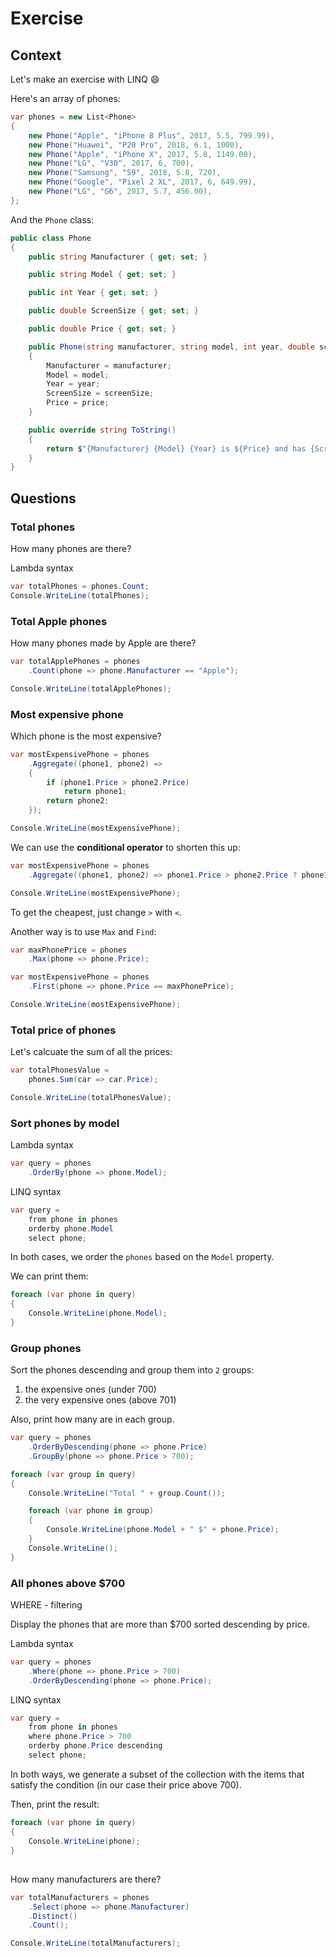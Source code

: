 # Exercise

## Context

Let's make an exercise with LINQ :smile:

Here's an array of phones:

``` csharp
var phones = new List<Phone>
{
    new Phone("Apple", "iPhone 8 Plus", 2017, 5.5, 799.99),
    new Phone("Huawei", "P20 Pro", 2018, 6.1, 1000),
    new Phone("Apple", "iPhone X", 2017, 5.8, 1149.00),
    new Phone("LG", "V30", 2017, 6, 700),
    new Phone("Samsung", "S9", 2018, 5.8, 720),
    new Phone("Google", "Pixel 2 XL", 2017, 6, 649.99),
    new Phone("LG", "G6", 2017, 5.7, 456.00),
};
```

And the `Phone` class:

``` csharp
public class Phone
{
    public string Manufacturer { get; set; }

    public string Model { get; set; }

    public int Year { get; set; }

    public double ScreenSize { get; set; }

    public double Price { get; set; }

    public Phone(string manufacturer, string model, int year, double screenSize, double price)
    {
        Manufacturer = manufacturer;
        Model = model;
        Year = year;
        ScreenSize = screenSize;
        Price = price;
    }

    public override string ToString()
    {
        return $"{Manufacturer} {Model} {Year} is ${Price} and has {ScreenSize}\"";
    }
}
```

## Questions

### Total phones

How many phones are there?

Lambda syntax

``` cs
var totalPhones = phones.Count;
Console.WriteLine(totalPhones);
```

### Total Apple phones

How many phones made by Apple are there?

``` cs
var totalApplePhones = phones
    .Count(phone => phone.Manufacturer == "Apple");

Console.WriteLine(totalApplePhones);
```

### Most expensive phone

Which phone is the most expensive?

``` csharp
var mostExpensivePhone = phones
    .Aggregate((phone1, phone2) =>
    {
        if (phone1.Price > phone2.Price)
            return phone1;
        return phone2;
    });

Console.WriteLine(mostExpensivePhone);
```

We can use the **conditional operator** to shorten this up:

``` csharp
var mostExpensivePhone = phones
    .Aggregate((phone1, phone2) => phone1.Price > phone2.Price ? phone1 : phone2);

Console.WriteLine(mostExpensivePhone);
```

To get the cheapest, just change `>` with `<`.

Another way is to use `Max` and `Find`:

``` cs
var maxPhonePrice = phones
    .Max(phone => phone.Price);

var mostExpensivePhone = phones
    .First(phone => phone.Price == maxPhonePrice);

Console.WriteLine(mostExpensivePhone);
```

### Total price of phones

Let's calcuate the sum of all the prices:

``` cs
var totalPhonesValue =
    phones.Sum(car => car.Price);

Console.WriteLine(totalPhonesValue);
```

### Sort phones by model

Lambda syntax

``` csharp
var query = phones
    .OrderBy(phone => phone.Model);
```

LINQ syntax

``` csharp
var query =
    from phone in phones
    orderby phone.Model
    select phone;
```

In both cases, we order the `phones` based on the `Model` property.

We can print them:

``` csharp
foreach (var phone in query)
{
    Console.WriteLine(phone.Model);
}
```

### Group phones

Sort the phones descending and group them into `2` groups: 
1. the expensive ones (under 700)
2. the very expensive ones (above 701)

Also, print how many are in each group.

``` csharp
var query = phones
    .OrderByDescending(phone => phone.Price)
    .GroupBy(phone => phone.Price > 700);

foreach (var group in query)
{
    Console.WriteLine("Total " + group.Count());

    foreach (var phone in group)
    {
        Console.WriteLine(phone.Model + " $" + phone.Price);
    }
    Console.WriteLine();
}
```

### All phones above $700 

WHERE - filtering

Display the phones that are more than $700 sorted descending by price.

Lambda syntax

``` csharp
var query = phones
    .Where(phone => phone.Price > 700)
    .OrderByDescending(phone => phone.Price);
```

LINQ syntax

``` csharp
var query =
    from phone in phones
    where phone.Price > 700
    orderby phone.Price descending
    select phone;
```

In both ways, we generate a subset of the collection with the items that satisfy the condition (in our case their price above 700).

Then, print the result:

``` csharp
foreach (var phone in query)
{
    Console.WriteLine(phone);
}
```

## 
How many manufacturers are there?

``` csharp
var totalManufacturers = phones
    .Select(phone => phone.Manufacturer)
    .Distinct()
    .Count();

Console.WriteLine(totalManufacturers);
```

